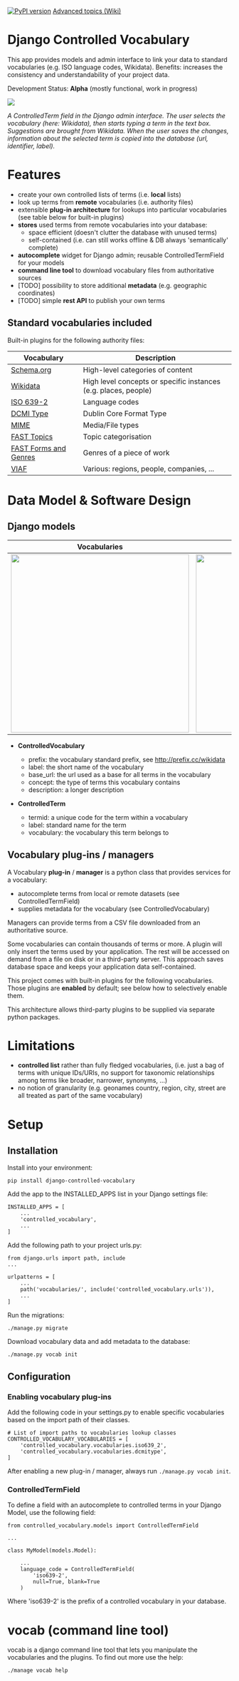 [![PyPI version](https://badge.fury.io/py/django-controlled-vocabulary.svg)](https://badge.fury.io/py/django-controlled-vocabulary)   [Advanced topics (Wiki)](https://github.com/kingsdigitallab/django-controlled-vocabulary/wiki)

# Django Controlled Vocabulary

This app provides models and admin interface to link your data to standard vocabularies (e.g. ISO language codes, Wikidata). Benefits: increases the consistency and understandability of your project data.

Development Status: **Alpha** (mostly functional, work in progress)

<img src="docs/img/controlled-term-widget.png" />

_A ControlledTerm field in the Django admin interface. The user selects the vocabulary (here: Wikidata), then starts typing a term in the text box. Suggestions are brought from Wikidata. When the user saves the changes, information about the selected term is copied into the database (url, identifier, label)._

# Features

* create your own controlled lists of terms (i.e. **local** lists)
* look up terms from **remote** vocabularies (i.e. authority files)
* extensible **plug-in architecture** for lookups into particular vocabularies (see table below for built-in plugins)
* **stores** used terms from remote vocabularies into your database:
  * space efficient (doesn't clutter the database with unused terms)
  * self-contained (i.e. can still works offline & DB always 'semantically' complete)
* **autocomplete** widget for Django admin; reusable ControlledTermField for your models
* **command line tool** to download vocabulary files from authoritative sources
* [TODO] possibility to store additional **metadata** (e.g. geographic coordinates)
* [TODO] simple **rest API** to publish your own terms

## Standard vocabularies included

Built-in plugins for the following authority files:

| Vocabulary | Description |
| ------------- | ------------- |
| [Schema.org](https://schema.org/) | High-level categories of content | 
| [Wikidata](https://www.wikidata.org) | High level concepts or specific instances (e.g. places, people) |
| [ISO 639-2](http://id.loc.gov/vocabulary/iso639-2.html) | Language codes |
| [DCMI Type](https://www.dublincore.org/specifications/dublin-core/dcmi-type-vocabulary/#section-7-dcmi-type-vocabulary) | Dublin Core Format Type |
| [MIME](https://www.iana.org/assignments/media-types/media-types.xhtml) | Media/File types |
| [FAST Topics](https://www.oclc.org/research/themes/data-science/fast.html) | Topic categorisation |
| [FAST Forms and Genres](https://www.oclc.org/research/themes/data-science/fast.html) | Genres of a piece of work |
| [VIAF](https://www.oclc.org/en/viaf.html) | Various: regions, people, companies, ... |

# Data Model & Software Design

## Django models

| Vocabularies | Terms |
| ------------- | ------------- |
| <img src="docs/img/controlled-vocabulary-list.png" width="400" />  | <img src="docs/img/controlled-term-list.png" width="400" />  |

* **ControlledVocabulary**
  * prefix: the vocabulary standard prefix, see http://prefix.cc/wikidata
  * label: the short name of the vocabulary
  * base_url: the url used as a base for all terms in the vocabulary
  * concept: the type of terms this vocabulary contains
  * description: a longer description

* **ControlledTerm**
  * termid: a unique code for the term within a vocabulary
  * label: standard name for the term
  * vocabulary: the vocabulary this term belongs to

## Vocabulary plug-ins / managers

A Vocabulary **plug-in** / **manager** is a python class that provides services for a vocabulary:
* autocomplete terms from local or remote datasets (see ControlledTermField)
* supplies metadata for the vocabulary (see ControlledVocabulary)

Managers can provide terms from a CSV file downloaded from an authoritative source.

Some vocabularies can contain thousands of terms or more. A plugin will
only insert the terms used by your application. The rest will be accessed on
demand from a file on disk or in a third-party server. This approach saves
database space and keeps your application data self-contained.

This project comes with built-in plugins for the following vocabularies. Those plugins are **enabled** by default; see below how to selectively enable them.

This architecture allows third-party plugins to be supplied via separate
python packages.

# Limitations
* **controlled list** rather than fully fledged vocabularies, (i.e. just a bag of terms with unique IDs/URIs, no support for taxonomic relationships among terms like broader, narrower, synonyms, ...)
* no notion of granularity (e.g. geonames country, region, city, street are all treated as part of the same vocabulary)

# Setup

## Installation

Install into your environment:

```
pip install django-controlled-vocabulary
```

Add the app to the INSTALLED_APPS list in your Django settings file:

```
INSTALLED_APPS = [
    ...
    'controlled_vocabulary',
    ...
]
```

Add the following path to your project urls.py:

```
from django.urls import path, include
...

urlpatterns = [
    ...
    path('vocabularies/', include('controlled_vocabulary.urls')),
    ...
]
```

Run the migrations:

```
./manage.py migrate
```

Download vocabulary data and add metadata to the database:

```
./manage.py vocab init
```

## Configuration

### Enabling vocabulary plug-ins

Add the following code in your settings.py to enable specific vocabularies based on the import path of their classes.

```
# List of import paths to vocabularies lookup classes
CONTROLLED_VOCABULARY_VOCABULARIES = [
    'controlled_vocabulary.vocabularies.iso639_2',
    'controlled_vocabulary.vocabularies.dcmitype',
]
```

After enabling a new plug-in / manager, always run `./manage.py vocab init`.

### ControlledTermField

To define a field with an autocomplete to controlled terms in your Django Model, use the following field:

```
from controlled_vocabulary.models import ControlledTermField

...

class MyModel(models.Model):

    ...
    language_code = ControlledTermField(
        'iso639-2',
        null=True, blank=True
    )
```

Where 'iso639-2' is the prefix of a controlled vocabulary in your database.

# vocab (command line tool)

vocab is a django command line tool that lets you manipulate the vocabularies
and the plugins. To find out more use the help:

```
./manage vocab help
```

